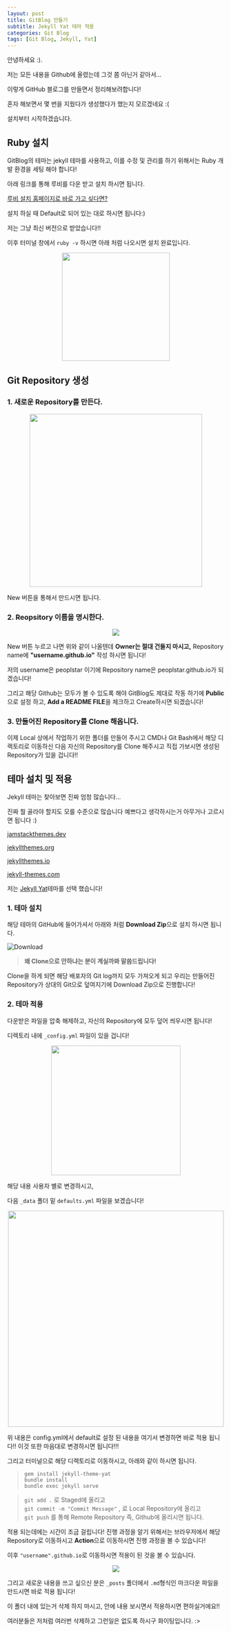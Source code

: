 ```yaml
---
layout: post
title: GitBlog 만들기
subtitle: Jekyll Yat 테마 적용
categories: Git Blog
tags: [Git Blog, Jekyll, Yat]
---
```


안녕하세요 :).

저는 모든 내용을 Github에 올렸는데 그것 쫌 아닌거 같아서...

이렇게 GitHub 블로그를 만들면서 정리해보려합니다!

혼자 해보면서 몇 번을 지웠다가 생성했다가 했는지 모르겠네요 :(

설치부터 시작하겠습니다.

## Ruby 설치

GitBlog의 테마는 jekyll 테마를 사용하고, 이를 수정 및 관리를 하기 위해서는 Ruby 개발 환경을 세팅 해야 합니다!

아래 링크를 통해 루비를 다운 받고 설치 하시면 됩니다.

<a href = "https://www.ruby-lang.org/ko/downloads/com"> 루비 설치 홈페이지로 바로 가고 싶다면?</a>

설치 하실 때 Default로 되어 있는 대로 하시면 됩니다:)

저는 그냥 최신 버전으로 받았습니다!!

이후 터미널 창에서 `ruby -v` 하시면 아래 처럼 나오시면 설치 완료입니다.

<p align="center">
<img src="https://user-images.githubusercontent.com/78135526/177484836-078e15f6-c0f4-4dd9-803c-881f3ace54cc.png" width = 250>
</p>

## Git Repository 생성 

### **1. 새로운 Repository를 만든다.**

<p align="center">
<img src="https://user-images.githubusercontent.com/78135526/177480801-e2e4184c-dfed-48f6-9528-630b9aaa316e.png"/ width = 400>
</p>

New 버튼을 통해서 만드시면 됩니다.

### **2. Reopsitory 이름을 명시한다.**

<p align="center">
<img src="https://user-images.githubusercontent.com/78135526/177481201-f3d42660-3119-4d8e-b9be-1613b093aa7a.png"/>
</p>

New 버튼 누르고 나면 위와 같이 나올텐데 **Owner는 절대 건들지 마시고,** Repository name에 **"username.github.io"** 작성 하시면 됩니다!

저의 username은 peoplstar 이기에 Repository name은 peoplstar.github.io가 되겠습니다!

그리고 해당 Github는 모두가 볼 수 있도록 해야 GitBlog도 제대로 작동 하기에 **Public**으로 설정 하고, **Add a README FILE**을 체크하고 Create하시면 되겠습니다!

### **3. 만들어진 Repository를 Clone 해옵니다.**

이제 Local 상에서 작업하기 위한 폴더를 만들어 주시고 CMD나 Git Bash에서 해당 디렉토리로 이동하신 다음 자신의 Repository를 Clone 해주시고 직접 가보시면 생성된 Repository가 있을 겁니다!!

## 테마 설치 및 적용

Jekyll 테마는 찾아보면 진짜 엄청 많습니다...

진짜 뭘 골라야 할지도 모를 수준으로 많습니다 예쁘다고 생각하시는거 아무거나 고르시면 됩니다 :)

[jamstackthemes.dev](jamstackthemes.dev)

[jekyllthemes.org](jekyllthemes.org)

[jekyllthemes.io](jekyllthemes.io)

[jekyll-themes.com](jekyll-themes.com)

저는 [Jekyll Yat](https://github.com/jeffreytse/jekyll-theme-yat)테마를 선택 했습니다!

### **1. 테마 설치**

해당 테마의 GitHub에 들어가셔서 아래와 처럼 **Download Zip**으로 설치 하시면 됩니다.

![Download](https://user-images.githubusercontent.com/78135526/177485724-8c0a1ae8-318c-47eb-b11c-53156c5fd19e.png)

> **왜 Clone으로 안하냐는 분이 계실까봐 말씀드립니다!**

Clone을 하게 되면 해당 배포자의 Git log까지 모두 가져오게 되고 우리는 만들어진 Repository가 상대의 Git으로 덮여지기에 Download Zip으로 진행합니다!

### **2. 테마 적용**

다운받은 파일을 압축 해제하고, 자신의 Repository에 모두 덮어 씌우시면 됩니다!

디렉토리 내에 `_config.yml` 파일이 있을 겁니다!

<p align="center">
<img src ="https://user-images.githubusercontent.com/78135526/177489025-bce86550-45e6-4da1-8afa-1d7807569a41.png" width = 300>
</p>

해당 내용 사용자 별로 변경하시고,

다음 `_data` 폴더 밑 `defaults.yml` 파일을 보겠습니다!

<p align="center">
<img src =https://user-images.githubusercontent.com/78135526/177489390-c20ed11b-0547-4099-bfd2-414927860fdb.png width = 500>
</p>

위 내용은 config.yml에서 default로 설정 된 내용을 여기서 변경하면 바로 적용 됩니다!! 이것 또한 마음대로 변경하시면 됩니다!!!

그리고 터미널으로 해당 디렉토리로 이동하시고, 아래와 같이 하시면 됩니다.

>`gem install jekyll-theme-yat` <br> 
`bundle install` <br>
`bundle exec jekyll serve`

> `git add .` 로 Staged에 올리고<br>
`git commit -m "Commit Message"` , 로 Local Repository에 올리고<br>
`git push` 를 통해 Remote Repository 즉, Github에 올리시면 됩니다.

적용 되는데에는 시간이 조금 걸립니다! 진행 과정을 알기 위해서는 브라우저에서 해당 Repository로 이동하시고 **Action**으로 이동하시면 진행 과정을 볼 수 있습니다!

이후 `"username".github.io`로 이동하시면 적용이 된 것을 볼 수 있습니다.

<p align="center">
<img src ="https://user-images.githubusercontent.com/78135526/177490213-dafa47ec-43e2-4c51-b817-aaaaa247fcfa.png">
</p>

그리고 새로운 내용을 쓰고 싶으신 분은 `_posts` 폴더에서 `.md`형식인 마크다운 파일을 만드시면 바로 적용 됩니다!

이 폴더 내에 있는거 삭제 하지 마시고, 안에 내용 보시면서 적용하시면 편하실거에요!! 

여러분들은 저처럼 여러번 삭제하고 그런일은 없도록 하시구 화이팅입니다. :>